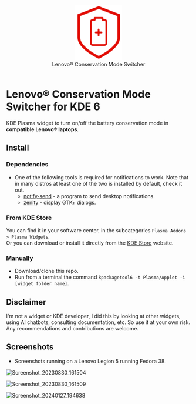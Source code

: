 <div align="center">
<picture>
  <source media="(prefers-color-scheme: dark)" srcset="./logo.png">
  <img alt="Logo" src="./logo.png" height="150px">
</picture>
<br>
Lenovo® Conservation Mode Switcher
</div>
<br>

# Lenovo® Conservation Mode Switcher for KDE 6
KDE Plasma widget to turn on/off the battery conservation mode in **compatible Lenovo® laptops**.

## Install

### Dependencies

- One of the following tools is required for notifications to work. Note that in many distros at least one of the two is installed by default, check it out.
  - [notify-send](https://www.commandlinux.com/man-page/man1/notify-send.1.html) - a program to send desktop notifications.
  - [zenity](https://www.commandlinux.com/man-page/man1/zenity.1.html) - display GTK+ dialogs.

### From KDE Store
You can find it in your software center, in the subcategories `Plasma Addons > Plasma Widgets`.  
Or you can download or install it directly from the [KDE Store](https://store.kde.org/p/2138476/) website.

### Manually
- Download/clone this repo.
- Run from a terminal the command `kpackagetool6 -t Plasma/Applet -i [widget folder name]`.

## Disclaimer
I'm not a widget or KDE developer, I did this by looking at other widgets, using AI chatbots, consulting documentation, etc. So use it at your own risk.
Any recommendations and contributions are welcome.

## Screenshots
- Screenshots running on a Lenovo Legion 5 running Fedora 38.

![Screenshot_20230830_161504](https://github.com/enielrodriguez/lenovo-conservation-mode-switcher/assets/31964610/28f8f0ce-3e24-4493-a97a-3cbf500b750b)

![Screenshot_20230830_161509](https://github.com/enielrodriguez/lenovo-conservation-mode-switcher/assets/31964610/debdc737-594f-4d5a-8fac-b74d6a6c6e6a)

![Screenshot_20240127_194638](https://github.com/enielrodriguez/lenovo-conservation-mode-switcher/assets/31964610/43a55e69-6dc3-4682-9635-b63776d3c077)
